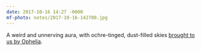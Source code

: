 ```yaml
---
date: 2017-10-16 14:27 -0000
mf-photo: notes/2017-10-16-142700.jpg
---
```

A weird and unnerving aura, with ochre-tinged, dust-filled skies [brought to us by Ophelia](http://www.bbc.co.uk/news/uk-england-41635906).
